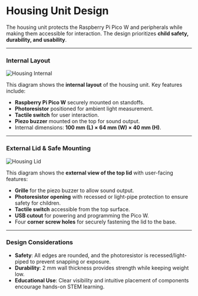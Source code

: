 # Housing Unit Design

The housing unit protects the Raspberry Pi Pico W and peripherals while making them accessible for interaction. The design prioritizes **child safety, durability, and usability**.

---

### Internal Layout  
![Housing Internal]([Housing%201.png](https://github.com/user-attachments/assets/90f5ace3-4f34-452b-8ae6-a65c8a1c059e))  

This diagram shows the **internal layout** of the housing unit. Key features include:  
- **Raspberry Pi Pico W** securely mounted on standoffs.  
- **Photoresistor** positioned for ambient light measurement.  
- **Tactile switch** for user interaction.  
- **Piezo buzzer** mounted on the top for sound output.  
- Internal dimensions: **100 mm (L) × 64 mm (W) × 40 mm (H)**.

---

### External Lid & Safe Mounting  
![Housing Lid]([Housing%203.png](https://github.com/user-attachments/assets/84d34817-16b9-4006-80d4-aa9998892a3f))  

This diagram shows the **external view of the top lid** with user-facing features:  
- **Grille** for the piezo buzzer to allow sound output.  
- **Photoresistor opening** with recessed or light-pipe protection to ensure safety for children.  
- **Tactile switch** accessible from the top surface.  
- **USB cutout** for powering and programming the Pico W.  
- Four **corner screw holes** for securely fastening the lid to the base.

---

### Design Considerations
- **Safety**: All edges are rounded, and the photoresistor is recessed/light-piped to prevent snapping or exposure.  
- **Durability**: 2 mm wall thickness provides strength while keeping weight low.  
- **Educational Use**: Clear visibility and intuitive placement of components encourage hands-on STEM learning.  
